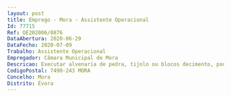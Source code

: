 ```yaml
--- 
layout: post
title: Emprego - Mora - Assistente Operacional
Id: 77715
Ref: OE202006/0876
DataAbertura: 2020-06-29
DataFecho: 2020-07-09
Trabalho: Assistente Operacional
Empregador: Câmara Municipal de Mora
Descricao: Executar alvenaria de pedra, tijolo ou blocos decimento, podendo também fazer o respetivo reboco, proceder ao assentamento de manilhas, tubose cantarias  executar muros e estruturas simples, com ou sem armadura, podendo tambémencarregar  se de montagem de armaduras muito simples, executar outros trabalhos similares oucomplementares dos descritos  executar trabalhos de conservação dos pavimentos  asseguraro ponto de escoamento das águas, tendo sempre para esse fim, de limpar valetas  desobstruiraquedutos e compor bermas  cuidar da conservação e limpeza dos marcos, balizas ou quaisqueroutros sinais colocados na via  transportar e conservar com zelo todas as ferramentas necessáriasao serviço.A descrição de funções em referência não prejudica a atribuição aos trabalhadores de funções,não expressamente mencionadas, que lhe sejam afins ou funcionalmente ligadas, para as quais otrabalhador detenha qualificação profissional adequada e que não implique desvalorização profissional,nos termos do n.º 1, artigo 81.º da LTFP
CodigoPostal: 7490-243 MORA
Concelho: Mora
Distrito: Évora
--- 
```

